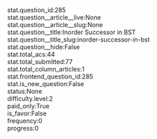 stat.question_id:285  
stat.question__article__live:None  
stat.question__article__slug:None  
stat.question__title:Inorder Successor in BST  
stat.question__title_slug:inorder-successor-in-bst  
stat.question__hide:False  
stat.total_acs:44  
stat.total_submitted:77  
stat.total_column_articles:1  
stat.frontend_question_id:285  
stat.is_new_question:False  
status:None  
difficulty.level:2  
paid_only:True  
is_favor:False  
frequency:0  
progress:0  
